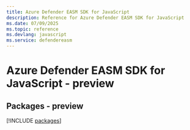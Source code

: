 ```yaml
---
title: Azure Defender EASM SDK for JavaScript
description: Reference for Azure Defender EASM SDK for JavaScript
ms.date: 07/09/2025
ms.topic: reference
ms.devlang: javascript
ms.service: defendereasm
---
```

# Azure Defender EASM SDK for JavaScript - preview
## Packages - preview
[!INCLUDE [packages](defender-easm-index.md)]